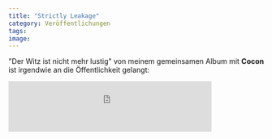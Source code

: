 ```yaml
---
title: "Strictly Leakage"
category: Veröffentlichungen
tags: 
image: 
---
```


"Der Witz ist nicht mehr lustig" von meinem gemeinsamen Album mit **Cocon** ist irgendwie an die Öffentlichkeit gelangt:  
<iframe width="400" height="100" style="position: relative; display: block; width: 400px; height: 100px;" src="http://bandcamp.com/EmbeddedPlayer/v=2/track=2880353892/size=venti/bgcol=FFFFFF/linkcol=E60003/" allowtransparency="true" frameborder="0"></iframe>
